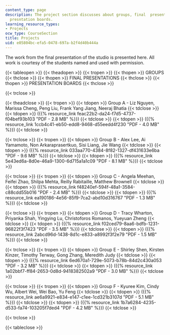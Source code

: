 ```yaml
---
content_type: page
description: The project section discusses about groups, final  presentations and
  presntation boards.
learning_resource_types:
- Projects
ocw_type: CourseSection
title: Projects
uid: e05804bc-efa5-0478-697a-b2f4d40b444a
---
```


The work from the final presentation of the studio is presented here. All work is courtesy of the students named and used with permission.

{{< tableopen >}}
{{< theadopen >}}
{{< tropen >}}
{{< thopen >}}
GROUPS
{{< thclose >}}
{{< thopen >}}
FINAL PRESENTATIONS
{{< thclose >}}
{{< thopen >}}
PRESENTATION BOARDS
{{< thclose >}}

{{< trclose >}}

{{< theadclose >}}
{{< tropen >}}
{{< tdopen >}}
Group A - Liz Nguyen, Marissa Cheng, Peng Liu, Frank Yang Jiang, Neeraj Bhatia
{{< tdclose >}}
{{< tdopen >}}
({{% resource_link feac22b2-da24-f7d5-4737-f04bef93b103 "PDF - 2.8 MB" %}})
{{< tdclose >}}
{{< tdopen >}}
({{% resource_link 1ccb4c41-eb50-edd8-9468-d55eedd4f230 "PDF - 4.0 MB" %}})
{{< tdclose >}}

{{< trclose >}}
{{< tropen >}}
{{< tdopen >}}
Group B - Alex Lee, Ai Yamamoto, Non Arkaraprasertkuo, Sisi Liang, Jie Wang
{{< tdclose >}}
{{< tdopen >}}
({{% resource_link 033aa770-4384-8f82-1327-df431633e6ba "PDF - 9.6 MB" %}})
{{< tdclose >}}
{{< tdopen >}}
({{% resource_link 5e43ed6a-8d0e-46a9-1300-6d715a1a1c09 "PDF - 8.1 MB" %}})
{{< tdclose >}}

{{< trclose >}}
{{< tropen >}}
{{< tdopen >}}
Group C - Angela Meehan, Feifei Zhao, Shilpa Mehta, Reilly Rabitaille, Matthew Brownell
{{< tdclose >}}
{{< tdopen >}}
({{% resource_link f48240ef-594f-48a1-3584-c88cdd55b016 "PDF - 2.4 MB" %}})
{{< tdclose >}}
{{< tdopen >}}
({{% resource_link ea190186-4e56-85f9-7ca2-abd10d316767 "PDF - 1.3 MB" %}})
{{< tdclose >}}

{{< trclose >}}
{{< tropen >}}
{{< tdopen >}}
Group D - Tracy Wharton, Priyanka Shah, Yingying Lu, Christoforos Romanos, Yueyuan Zheng
{{< tdclose >}}
{{< tdopen >}}
({{% resource_link f02ced79-8aa6-bdfb-1231-96822f3f7423 "PDF - 3.5 MB" %}})
{{< tdclose >}}
{{< tdopen >}}
({{% resource_link 2abcd96d-1438-8d1c-e833-a8992f3f2e79 "PDF - 1.5 MB" %}})
{{< tdclose >}}

{{< trclose >}}
{{< tropen >}}
{{< tdopen >}}
Group E - Shirley Shen, Kirsten Kinzer, Timothy Terway, Gong Zhang, Meredith Judy
{{< tdclose >}}
{{< tdopen >}}
({{% resource_link 6ed670a1-729e-5073-b78b-84d2c430a053 "PDF - 3.2 MB" %}})
{{< tdclose >}}
{{< tdopen >}}
({{% resource_link 1a02bbf7-ff84-2653-0d8d-9418382502a9 "PDF - 3.0 MB" %}})
{{< tdclose >}}

{{< trclose >}}
{{< tropen >}}
{{< tdopen >}}
Group F - Kyuree Kim, Cindy Wu, Albert Wei, Wei Bao, Yu Feng
{{< tdclose >}}
{{< tdopen >}}
({{% resource_link ae6a9921-e834-e147-c1ee-1cd321b3107d "PDF - 5.1 MB" %}})
{{< tdclose >}}
{{< tdopen >}}
({{% resource_link 1b7a6284-4235-d533-fa74-103205f7ded4 "PDF - 4.2 MB" %}})
{{< tdclose >}}

{{< trclose >}}

{{< tableclose >}}